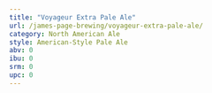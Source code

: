 ```yaml
---
title: "Voyageur Extra Pale Ale"
url: /james-page-brewing/voyageur-extra-pale-ale/
category: North American Ale
style: American-Style Pale Ale
abv: 0
ibu: 0
srm: 0
upc: 0
---
```



